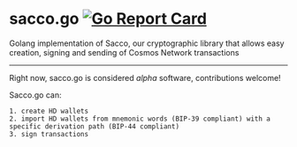 # sacco.go [![Go Report Card](https://goreportcard.com/badge/github.com/commercionetwork/sacco.go)](https://goreportcard.com/report/github.com/commercionetwork/sacco.go)

Golang implementation of Sacco, our cryptographic library that allows easy creation, signing and sending of Cosmos Network transactions

---

Right now, sacco.go is considered _alpha_ software, contributions welcome!

Sacco.go can:

    1. create HD wallets
    2. import HD wallets from mnemonic words (BIP-39 compliant) with a specific derivation path (BIP-44 compliant)
    3. sign transactions
